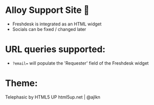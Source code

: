 # Alloy Support Site 🤝

* Freshdesk is integrated as an HTML widget
* Socials can be fixed / changed later

# URL queries supported:

* `?email=` will populate the 'Requester' field of the Freshdesk widget

# Theme:

Telephasic by HTML5 UP
html5up.net | @ajlkn

